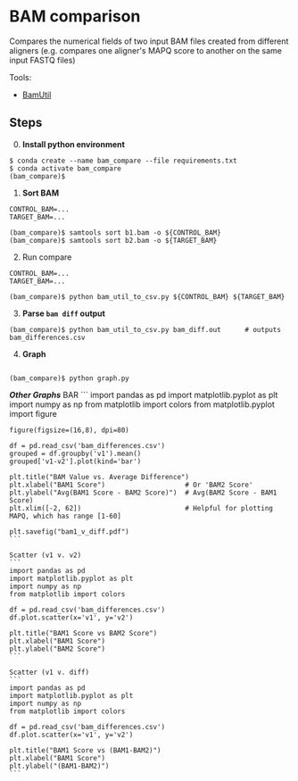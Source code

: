 # BAM comparison
Compares the numerical fields of two input BAM files created from different aligners (e.g. compares one aligner's MAPQ score to another on the same input FASTQ files)

Tools:
* [BamUtil](https://genome.sph.umich.edu/wiki/BamUtil:_diff)

## Steps
0. **Install python environment**
```
$ conda create --name bam_compare --file requirements.txt
$ conda activate bam_compare
(bam_compare)$ 
```

1. **Sort BAM**
```
CONTROL_BAM=...
TARGET_BAM=...

(bam_compare)$ samtools sort b1.bam -o ${CONTROL_BAM}
(bam_compare)$ samtools sort b2.bam -o ${TARGET_BAM}
```

2. Run compare
```
CONTROL_BAM=...
TARGET_BAM=...

(bam_compare)$ python bam_util_to_csv.py ${CONTROL_BAM} ${TARGET_BAM}
``` 

3. **Parse `bam diff` output**
```
(bam_compare)$ python bam_util_to_csv.py bam_diff.out      # outputs bam_differences.csv
``` 

4. **Graph** 
```

(bam_compare)$ python graph.py
```
 ___Other Graphs___
    BAR
    ```
    import pandas as pd
    import matplotlib.pyplot as plt
    import numpy as np
    from matplotlib import colors
    from matplotlib.pyplot import figure 
    
    figure(figsize=(16,8), dpi=80)
    
    df = pd.read_csv('bam_differences.csv')
    grouped = df.groupby('v1').mean()
    grouped['v1-v2'].plot(kind='bar')
    
    plt.title("BAM Value vs. Average Difference")
    plt.xlabel("BAM1 Score")                    # Or 'BAM2 Score'
    plt.ylabel("Avg(BAM1 Score - BAM2 Score)")  # Avg(BAM2 Score - BAM1 Score) 
    plt.xlim([-2, 62])                          # Helpful for plotting MAPQ, which has range [1-60]
    
    plt.savefig("bam1_v_diff.pdf")
    ```
    
    Scatter (v1 v. v2)
    ```
    import pandas as pd
    import matplotlib.pyplot as plt
    import numpy as np
    from matplotlib import colors
    
    df = pd.read_csv('bam_differences.csv')
    df.plot.scatter(x='v1', y='v2')
    
    plt.title("BAM1 Score vs BAM2 Score")
    plt.xlabel("BAM1 Score")
    plt.ylabel("BAM2 Score")
    ```
    
    Scatter (v1 v. diff)
    ```
    import pandas as pd
    import matplotlib.pyplot as plt
    import numpy as np
    from matplotlib import colors
    
    df = pd.read_csv('bam_differences.csv')
    df.plot.scatter(x='v1', y='v2')
    
    plt.title("BAM1 Score vs (BAM1-BAM2)")
    plt.xlabel("BAM1 Score")
    plt.ylabel("(BAM1-BAM2)")
    ```
